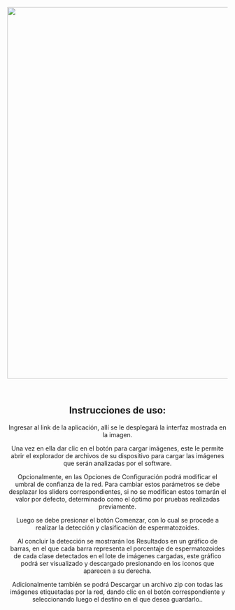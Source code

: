 <head>
<div align="center">
<p>
<img width="850" src="https://i.ibb.co/RTH8BmP/detecthc-logo.jpg"></a>
</p>
<br>  
  
</head>
<body>

<div class="d">
<h2>Instrucciones de uso:</h2>
<p> Ingresar al link de la aplicación, allí se le desplegará la interfaz mostrada en la imagen.

Una vez en ella dar clic en el botón para cargar imágenes, este le permite abrir el explorador de archivos de su dispositivo para cargar las imágenes que serán analizadas por el software.

Opcionalmente, en las Opciones de Configuración podrá modificar el umbral de confianza de la red. Para cambiar estos parámetros se debe desplazar los sliders correspondientes, si no se modifican estos tomarán el valor por defecto, determinado como el óptimo por pruebas realizadas previamente.

Luego se debe presionar el botón Comenzar, con lo cual se procede a realizar la detección y clasificación de espermatozoides.

Al concluir la detección se mostrarán los Resultados en un gráfico de barras, en el que cada barra representa el porcentaje de espermatozoides de cada clase detectados en el lote de imágenes cargadas, este gráfico podrá ser visualizado y descargado presionando en los iconos que aparecen a su derecha.

Adicionalmente también se podrá Descargar  un archivo zip con todas las imágenes etiquetadas por la red, dando clic en el botón correspondiente y seleccionando luego el destino en el que desea guardarlo..</p>
</div>

</body>

